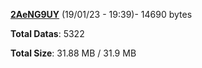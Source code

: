 [**2AeNG9UY**](/data/2AeNG9UY.txt) (19/01/23 - 19:39)- 14690 bytes

**Total Datas**: 5322

**Total Size**: 31.88 MB / 31.9 MB